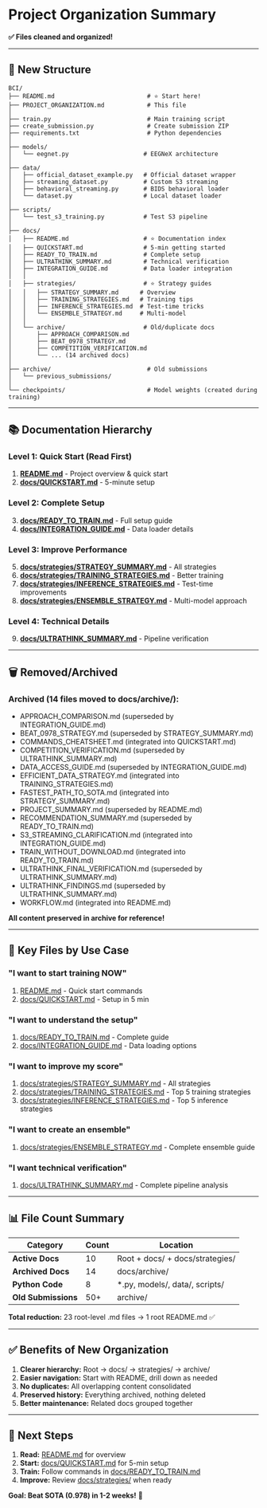# Project Organization Summary

**✅ Files cleaned and organized!**

---

## 📁 New Structure

```
BCI/
├── README.md                          # ⭐ Start here!
├── PROJECT_ORGANIZATION.md            # This file
│
├── train.py                           # Main training script
├── create_submission.py               # Create submission ZIP
├── requirements.txt                   # Python dependencies
│
├── models/
│   └── eegnet.py                     # EEGNeX architecture
│
├── data/
│   ├── official_dataset_example.py   # Official dataset wrapper
│   ├── streaming_dataset.py          # Custom S3 streaming
│   ├── behavioral_streaming.py       # BIDS behavioral loader
│   └── dataset.py                    # Local dataset loader
│
├── scripts/
│   └── test_s3_training.py           # Test S3 pipeline
│
├── docs/
│   ├── README.md                     # ⭐ Documentation index
│   ├── QUICKSTART.md                 # 5-min getting started
│   ├── READY_TO_TRAIN.md             # Complete setup
│   ├── ULTRATHINK_SUMMARY.md         # Technical verification
│   ├── INTEGRATION_GUIDE.md          # Data loader integration
│   │
│   ├── strategies/                   # ⭐ Strategy guides
│   │   ├── STRATEGY_SUMMARY.md      # Overview
│   │   ├── TRAINING_STRATEGIES.md   # Training tips
│   │   ├── INFERENCE_STRATEGIES.md  # Test-time tricks
│   │   └── ENSEMBLE_STRATEGY.md     # Multi-model
│   │
│   └── archive/                      # Old/duplicate docs
│       ├── APPROACH_COMPARISON.md
│       ├── BEAT_0978_STRATEGY.md
│       ├── COMPETITION_VERIFICATION.md
│       └── ... (14 archived docs)
│
├── archive/                           # Old submissions
│   └── previous_submissions/
│
└── checkpoints/                       # Model weights (created during training)
```

---

## 📚 Documentation Hierarchy

### Level 1: Quick Start (Read First)
1. **[README.md](README.md)** - Project overview & quick start
2. **[docs/QUICKSTART.md](docs/QUICKSTART.md)** - 5-minute setup

### Level 2: Complete Setup
3. **[docs/READY_TO_TRAIN.md](docs/READY_TO_TRAIN.md)** - Full setup guide
4. **[docs/INTEGRATION_GUIDE.md](docs/INTEGRATION_GUIDE.md)** - Data loader details

### Level 3: Improve Performance
5. **[docs/strategies/STRATEGY_SUMMARY.md](docs/strategies/STRATEGY_SUMMARY.md)** - All strategies
6. **[docs/strategies/TRAINING_STRATEGIES.md](docs/strategies/TRAINING_STRATEGIES.md)** - Better training
7. **[docs/strategies/INFERENCE_STRATEGIES.md](docs/strategies/INFERENCE_STRATEGIES.md)** - Test-time improvements
8. **[docs/strategies/ENSEMBLE_STRATEGY.md](docs/strategies/ENSEMBLE_STRATEGY.md)** - Multi-model approach

### Level 4: Technical Details
9. **[docs/ULTRATHINK_SUMMARY.md](docs/ULTRATHINK_SUMMARY.md)** - Pipeline verification

---

## 🗑️ Removed/Archived

### Archived (14 files moved to docs/archive/):
- APPROACH_COMPARISON.md (superseded by INTEGRATION_GUIDE.md)
- BEAT_0978_STRATEGY.md (superseded by STRATEGY_SUMMARY.md)
- COMMANDS_CHEATSHEET.md (integrated into QUICKSTART.md)
- COMPETITION_VERIFICATION.md (superseded by ULTRATHINK_SUMMARY.md)
- DATA_ACCESS_GUIDE.md (superseded by INTEGRATION_GUIDE.md)
- EFFICIENT_DATA_STRATEGY.md (integrated into TRAINING_STRATEGIES.md)
- FASTEST_PATH_TO_SOTA.md (integrated into STRATEGY_SUMMARY.md)
- PROJECT_SUMMARY.md (superseded by README.md)
- RECOMMENDATION_SUMMARY.md (superseded by READY_TO_TRAIN.md)
- S3_STREAMING_CLARIFICATION.md (integrated into INTEGRATION_GUIDE.md)
- TRAIN_WITHOUT_DOWNLOAD.md (integrated into READY_TO_TRAIN.md)
- ULTRATHINK_FINAL_VERIFICATION.md (superseded by ULTRATHINK_SUMMARY.md)
- ULTRATHINK_FINDINGS.md (superseded by ULTRATHINK_SUMMARY.md)
- WORKFLOW.md (integrated into README.md)

**All content preserved in archive for reference!**

---

## 🎯 Key Files by Use Case

### "I want to start training NOW"
1. [README.md](README.md) - Quick start commands
2. [docs/QUICKSTART.md](docs/QUICKSTART.md) - Setup in 5 min

### "I want to understand the setup"
1. [docs/READY_TO_TRAIN.md](docs/READY_TO_TRAIN.md) - Complete guide
2. [docs/INTEGRATION_GUIDE.md](docs/INTEGRATION_GUIDE.md) - Data loading options

### "I want to improve my score"
1. [docs/strategies/STRATEGY_SUMMARY.md](docs/strategies/STRATEGY_SUMMARY.md) - All strategies
2. [docs/strategies/TRAINING_STRATEGIES.md](docs/strategies/TRAINING_STRATEGIES.md) - Top 5 training strategies
3. [docs/strategies/INFERENCE_STRATEGIES.md](docs/strategies/INFERENCE_STRATEGIES.md) - Top 5 inference strategies

### "I want to create an ensemble"
1. [docs/strategies/ENSEMBLE_STRATEGY.md](docs/strategies/ENSEMBLE_STRATEGY.md) - Complete ensemble guide

### "I want technical verification"
1. [docs/ULTRATHINK_SUMMARY.md](docs/ULTRATHINK_SUMMARY.md) - Complete pipeline analysis

---

## 📊 File Count Summary

| Category | Count | Location |
|----------|-------|----------|
| **Active Docs** | 10 | Root + docs/ + docs/strategies/ |
| **Archived Docs** | 14 | docs/archive/ |
| **Python Code** | 8 | *.py, models/, data/, scripts/ |
| **Old Submissions** | 50+ | archive/ |

**Total reduction:** 23 root-level .md files → 1 root README.md ✅

---

## ✅ Benefits of New Organization

1. **Clearer hierarchy:** Root → docs/ → strategies/ → archive/
2. **Easier navigation:** Start with README, drill down as needed
3. **No duplicates:** All overlapping content consolidated
4. **Preserved history:** Everything archived, nothing deleted
5. **Better maintenance:** Related docs grouped together

---

## 🚀 Next Steps

1. **Read:** [README.md](README.md) for overview
2. **Start:** [docs/QUICKSTART.md](docs/QUICKSTART.md) for 5-min setup
3. **Train:** Follow commands in [docs/READY_TO_TRAIN.md](docs/READY_TO_TRAIN.md)
4. **Improve:** Review [docs/strategies/](docs/strategies/) when ready

**Goal: Beat SOTA (0.978) in 1-2 weeks!** 🎯
